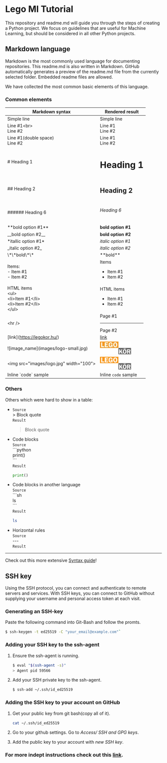 # Lego MI Tutorial

This repository and readme.md will guide you through the steps of creating a Python project. We focus on guidelines that are useful for Machine Learning, but should be considered in all other Python projects.


## Markdown language

Markdown is the most commonly used language for documenting repositories. This readme.md is also written in Markdown. GitHub automatically generates a preview of the readme.md file from the currently selected folder. Embedded readme files are allowed.

We have collected the most common basic elements of this language.

### Common elements

| Markdown syntax  | Rendered result |
| ----------- | ----------- |
| Simple line | Simple line |
| Line #1\<br><br>Line #2 | Line #1<br>Line #2 |
| Line #1(double space)<br>Line #2 | Line #1<br>Line #2 |
| \# Heading 1 | <h1>Heading 1</h1> |
| \#\# Heading 2 | <h2>Heading 2</h2> |
| \#\#\#\#\#\# Heading 6 | <h6>Heading 6</h6> |
| \*\*bold option #1\*\* | **bold option #1** |
| \_\_bold option #2\_\_ | __bold option #2__ |
| \*itallic option #1\* | *italic option #1* |
| \_italic option #2\_ | _italic option #2_ |
| \\\*\\\*bold\\\*\\\* | \*\*bold\*\* |
| Items:<br>- Item #1<br>- Item #2 | Items <ul><li>Item #1</li><li>Item #2</li></ul>|
| HTML items <br>\<ul><br>\<li>Item #1\</li><br>\<li>Item #2\</li><br>\</ul> | HTML items <ul><li>Item #1</li><li>Item #2</li></ul>|
| \<hr /> | Page #1 <hr /> Page #2|
| \[link](https://legokor.hu/) | [link](https://legokor.hu/) |
| \!\[image_name](images/logo-small.jpg) | ![image_name](images/logo-small.jpg) |
| \<img src="images/logo.jpg" width="100"> | <img src="images/logo.jpg" width="100"> |
| Inline \`code\` sample | Inline `code` sample |


### Others
Others which were hard to show in a table:

-   `Source`  
    \> Block quote  
    `Result`
    > Block quote

-   Code blocks  
    `Source`     
    \`\`\`python  
    print()  
    \`\`\`  
    `Result`
    ```python
    print()
    ```

-   Code blocks in another language  
    `Source`    
    \`\`\`sh  
    ls  
    \`\`\`  
    `Result`
    ```sh
    ls
    ```
-   Horizontal rules  
    `Source`  
    \-\-\-  
    `Result`  
--- 

Check out this more extensive [Syntax guide](https://www.markdownguide.org/basic-syntax/)!

## SSH key

Using the SSH protocol, you can connect and authenticate to remote servers and services. With SSH keys, you can connect to GitHub without supplying your username and personal access token at each visit.

### Generating an SSH-key

Paste the following command into Git-Bash and follow the promts.  

```sh
$ ssh-keygen -t ed25519 -C "your_email@example.com"`
```

### Adding your SSH key to the ssh-agent  
1. Ensure the ssh-agent is running.

	```sh 
	$ eval "$(ssh-agent -s)"
	> Agent pid 59566
	```

2. Add your SSH private key to the ssh-agent. 
		
	```sh
	$ ssh-add ~/.ssh/id_ed25519
	```
		
### Adding the SSH key to your account on GitHub
1. Get your public key from git bash(copy all of it).

	```sh
	cat ~/.ssh/id_ed25519
	```
2. Go to your github settings. Go to _Access/ SSH and GPG keys_.
3. Add the public key to your account with _new SSH key_.

### For more indept instructions check out this [link](https://docs.github.com/en/authentication/connecting-to-github-with-ssh/generating-a-new-ssh-key-and-adding-it-to-the-ssh-agent).

